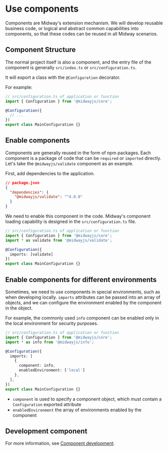 # Use components

Components are Midway's extension mechanism. We will develop reusable business code, or logical and abstract common capabilities into components, so that these codes can be reused in all Midway scenarios.

## Component Structure

The normal project itself is also a component, and the entry file of the component is generally `src/index.ts` or `src/configuration.ts`.

It will export a class with the `@Configuration` decorator.

For example:

```typescript
// src/configuration.ts of application or function
import { Configuration } from '@midwayjs/core';

@Configuration({
  // ...
})
export class MainConfiguration {}
```

## Enable components

Components are generally reused in the form of npm packages. Each component is a package of code that can be `required` or `imported` directly. Let's take the `@midwayjs/validate` component as an example.

First, add dependencies to the application.

```json
// package.json
{
  "dependencies": {
    "@midwayjs/validate": "^4.0.0"
  }
}
```

We need to enable this component in the code. Midway's component loading capability is designed in the `src/configuration.ts` file.

```typescript
// src/configuration.ts of application or function
import { Configuration } from '@midwayjs/core';
import * as validate from '@midwayjs/validate';

@Configuration({
  imports: [validate]
})
export class MainConfiguration {}
```



## Enable components for different environments

Sometimes, we need to use components in special environments, such as when developing locally.  `imports` attributes can be passed into an array of objects, and we can configure the environment enabled by the component in the object.

For example, the commonly used `info` component can be enabled only in the local environment for security purposes.

```typescript
// src/configuration.ts of application or function
import { Configuration } from '@midwayjs/core';
import * as info from '@midwayjs/info';

@Configuration({
  imports: [
    {
      component: info,
      enabledEnvironment: ['local']
    },
  ],
})
export class MainConfiguration {}
```

- `component` is used to specify a component object, which must contain a `Configuration` exported attribute
- `enabledEnvironment` the array of environments enabled by the component



## Development component

For more information, see [Component development](component_development).
